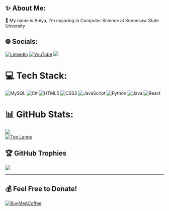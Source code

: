## ✨ About Me:
🔭 My name is Aniya, I'm majoring in Computer Science at Kennesaw State Unversity



## 🌐 Socials:
[![LinkedIn](https://img.shields.io/badge/LinkedIn-%230077B5.svg?logo=linkedin&logoColor=white)](https://linkedin.com/in/stanfordaniya) 
[![YouTube](https://img.shields.io/badge/YouTube-%23FF0000.svg?logo=YouTube&logoColor=white)](https://youtube.com/c/@aniyas7723) 
[![](https://visitcount.itsvg.in/api?id=stanfordaniya&label=Profile%20Views&color=2&icon=4&pretty=false)](https://visitcount.itsvg.in)

# 💻 Tech Stack:
![MySQL](https://img.shields.io/badge/mysql-%2300f.svg?style=for-the-badge&logo=mysql&logoColor=white)
![C#](https://img.shields.io/badge/c%23-%23239120.svg?style=for-the-badge&logo=c-sharp&logoColor=white)
![HTML5](https://img.shields.io/badge/html5-%23E34F26.svg?style=for-the-badge&logo=html5&logoColor=white)
![CSS3](https://img.shields.io/badge/css3-%231572B6.svg?style=for-the-badge&logo=css3&logoColor=white)
![JavaScript](https://img.shields.io/badge/javascript-%23323330.svg?style=for-the-badge&logo=javascript&logoColor=%23F7DF1E)
![Python](https://img.shields.io/badge/python-3670A0?style=for-the-badge&logo=python&logoColor=ffdd54)
![Java](https://img.shields.io/badge/java-%23ED8B00.svg?style=for-the-badge&logo=openjdk&logoColor=white)
![React](https://img.shields.io/badge/react-%2320232a.svg?style=for-the-badge&logo=react&logoColor=%2361DAFB)

# 📊 GitHub Stats:
![](https://github-readme-stats.vercel.app/api?username=stanfordaniya&theme=kacho_ga&hide_border=true&include_all_commits=true&count_private=true)<br/>
[![Top Langs](https://github-readme-stats.vercel.app/api/top-langs/?username=stanfordaniya&layout=compact)](https://github.com/anuraghazra/github-readme-stats)

## 🏆 GitHub Trophies
![](https://github-profile-trophy.vercel.app/?username=stanfordaniya&theme=discord&no-frame=false&no-bg=true&margin-w=4)

---
## 💰 Feel Free to Donate!
[![BuyMeACoffee](https://img.shields.io/badge/Buy%20Me%20a%20Coffee-ffdd00?style=for-the-badge&logo=buy-me-a-coffee&logoColor=black)](https://www.buymeacoffee.com/stanfordaniya) 

  
<!-- Proudly created with GPRM ( https://gprm.itsvg.in ) -->

